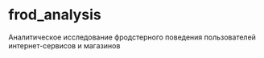 # frod_analysis
Аналитическое исследование фродстерного поведения пользователей интернет-сервисов и магазинов
